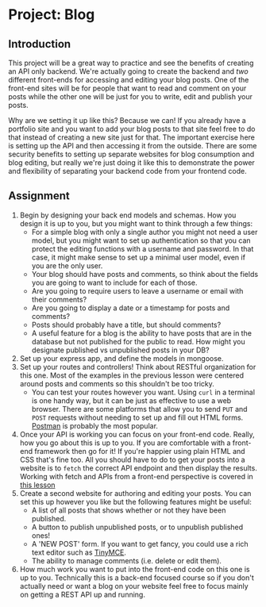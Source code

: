 # Project: Blog

## Introduction

This project will be a great way to practice and see the benefits of creating an API only backend. We're actually going to create the backend and _two_ different front-ends for accessing and editing your blog posts. One of the front-end sites will be for people that want to read and comment on your posts while the other one will be just for you to write, edit and publish your posts.

Why are we setting it up like this? Because we can! If you already have a portfolio site and you want to add your blog posts to that site feel free to do that instead of creating a new site just for that. The important exercise here is setting up the API and then accessing it from the outside. There are some security benefits to setting up separate websites for blog consumption and blog editing, but really we're just doing it like this to demonstrate the power and flexibility of separating your backend code from your frontend code.

## Assignment

1. Begin by designing your back end models and schemas. How you design it is up to you, but you might want to think through a few things:
   * For a simple blog with only a single author you might not need a user model, but you might want to set up authentication so that you can protect the editing functions with a username and password. In that case, it might make sense to set up a minimal user model, even if you are the only user.
   * Your blog should have posts and comments, so think about the fields you are going to want to include for each of those.
   * Are you going to require users to leave a username or email with their comments?
   * Are you going to display a date or a timestamp for posts and comments?
   * Posts should probably have a title, but should comments?
   * A useful feature for a blog is the ability to have posts that are in the database but not published for the public to read. How might you designate published vs unpublished posts in your DB?
2. Set up your express app, and define the models in mongoose.
3. Set up your routes and controllers! Think about RESTful organization for this one. Most of the examples in the previous lesson were centered around posts and comments so this shouldn't be too tricky.
   * You can test your routes however you want. Using `curl` in a terminal is one handy way, but it can be just as effective to use a web browser. There are some platforms that allow you to send `PUT` and `POST` requests without needing to set up and fill out HTML forms. [Postman](https://www.postman.com/downloads/) is probably the most popular.
4. Once your API is working you can focus on your front-end code. Really, how you go about this is up to you. If you are comfortable with a front-end framework then go for it! If you're happier using plain HTML and CSS that's fine too. All you should have to do to get your posts into a website is to `fetch` the correct API endpoint and then display the results. Working with fetch and APIs from a front-end perspective is covered in [this lesson](https://www.learnhowtocodebook.com/deep-dives/javascript/using-apis)
5. Create a second website for authoring and editing your posts. You can set this up however you like but the following features might be useful:
   * A list of all posts that shows whether or not they have been published.
   * A button to publish unpublished posts, or to unpublish published ones!
   * A 'NEW POST' form. If you want to get fancy, you could use a rich text editor such as [TinyMCE](https://www.tiny.cloud/docs/quick-start/).
   * The ability to manage comments \(i.e. delete or edit them\).
6. How much work you want to put into the front-end code on this one is up to you. Technically this is a back-end focused course so if you don't actually need or want a blog on your website feel free to focus mainly on getting a REST API up and running.

